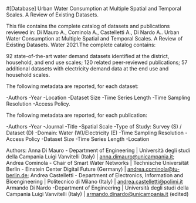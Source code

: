 #[Database] Urban Water Consumption at Multiple Spatial and Temporal Scales. A Review of Existing Datasets.

This file contains the complete catalog of datasets and publications reviewed in: Di Mauro A., Cominola A., Castelletti A., Di Nardo A.. Urban Water Consumption at Multiple Spatial and Temporal Scales. A Review of Existing Datasets. Water 2021.The complete catalog contains:

92 state-of-the-art water demand datasets identified at the district, household, and end use scales;
120 related peer-reviewed publications;
57 additional datasets with electricity demand data at the end use and household scales.

The following metadata are reported, for each dataset:

-Authors
-Year
-Location
-Dataset Size
-Time Series Length
-Time Sampling Resolution
-Access Policy.

The following metadata are reported, for each publication:

-Authors
-Year
-Journal
-Title
-Spatial Scale
-Type of Study: Survey (S) / Dataset (D)
-Domain: Water (W)/Electricity (E)
-Time Sampling Resolution
-Access Policy
-Dataset Size
-Time Series Length
-Location

Authors:
Anna Di Mauro - Department of Engineering | Università degli studi della Campania Luigi Vanvitelli (Italy) |  anna.dimauro@unicampania.it;
Andrea Cominola - Chair of Smart Water Networks | Technische Universität Berlin - Einstein Center Digital Future (Germany) |  andrea.cominola@tu-berlin.de;
Andrea Castelletti - Department of Electronics, Information and Bioengineering | Politecnico di Milano (Italy) | andrea.castelletti@polimi.it
Armando Di Nardo -Department of Engineering | Università degli studi della Campania Luigi Vanvitelli (Italy) |   armando.dinardo@unicampania.it (edited) 

 
